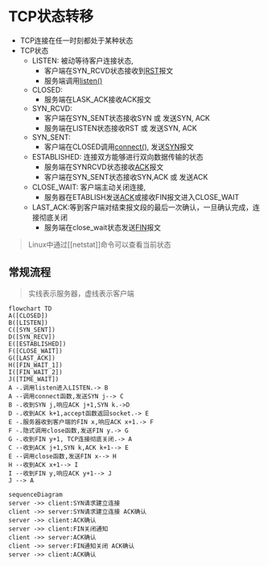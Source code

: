# TCP状态转移

- TCP连接在任一时刻都处于某种状态
- TCP状态
  - LISTEN: 被动等待客户连接状态, 
    - 客户端在SYN_RCVD状态接收到[RST](TCP报文头部结构.md)报文
    - 服务端调用[listen()](Linux_socket_API_listen()函数.md)
  - CLOSED: 
    - 服务端在LASK_ACK接收ACK报文
  - SYN_RCVD: 
    - 客户端在SYN_SENT状态接收SYN 或 发送SYN, ACK
    - 服务端在LISTEN状态接收RST 或 发送SYN, ACK
  - SYN_SENT:
    - 客户端在CLOSED调用[connect()](Linux_Socket_API_connect()函数.md), 发送[SYN](TCP报文头部结构.md)报文
  - ESTABLISHED: 连接双方能够进行双向数据传输的状态
    - 服务端在SYNRCVD状态接收[ACK](TCP报文头部结构.md)报文
    - 客户端在SYN_SENT状态接收SYN,ACK 或 发送ACK
  - CLOSE_WAIT: 客户端主动关闭连接, 
    - 服务器在ETABLISH发送[ACK](TCP报文头部结构.md)或接收FIN报文进入CLOSE_WAIT
  - LAST_ACK:等到客户端对结束报文段的最后一次确认，一旦确认完成，连接彻底关闭
    - 服务端在close_wait状态发送[FIN](TCP报文头部结构.md)报文


> Linux中通过[[netstat]]命令可以查看当前状态
## 常规流程

> 实线表示服务器，虚线表示客户端

```mermaid
flowchart TD
A([CLOSED])
B([LISTEN])
C([SYN_SENT])
D([SYN_RECV])
E([ESTABLISHED])
F([CLOSE_WAIT])
G([LAST_ACK])
H([FIN_WAIT_1])
I([FIN_WAIT_2])
J([TIME_WAIT])
A -.调用listen进入LISTEN.-> B
A --调用connect函数,发送SYN j--> C
B -.收到SYN j,响应ACK j+1,SYN k.->D
D -.收到ACK k+1,accept函数返回socket.-> E
E -.服务器收到客户端的FIN x,响应ACK x+1.-> F
F -.隐式调用close函数,发送FIN y.-> G
G -.收到FIN y+1, TCP连接彻底关闭.-> A
C --收到ACK j+1,SYN k,ACK k+1--> E
E --调用close函数,发送FIN x--> H
H --收到ACK x+1--> I
I --收到FIN y,响应ACK y+1--> J
J --> A
```


```mermaid
sequenceDiagram
server ->> client:SYN请求建立连接
client ->> server:SYN请求建立连接 ACK确认
server ->> client:ACK确认
server ->> client:FIN关闭通知
client ->> server:ACK确认
client ->> server:FIN通知关闭 ACK确认
server ->> client:ACK确认
```